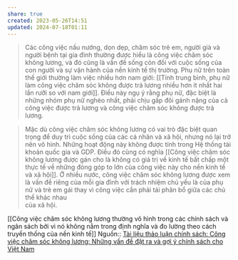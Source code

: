 ```yaml
---
share: true
created: 2023-05-26T14:51
updated: 2024-07-18T01:11
---
```

> Các công việc nấu nướng, dọn dẹp, chăm sóc trẻ em, người già và người bệnh tại gia đình  thường được hiểu là công việc chăm sóc không lương, và đó cũng là vấn đề sống còn đối với cuộc sống của con người và sự vận hành của nền kinh tế thị trường. Phụ nữ trên toàn thế giới thường làm việc nhiều hơn nam giới: [[Tính trung bình, phụ nữ làm công việc chăm sóc không được trả lương nhiều hơn ít nhất hai lần rưỡi so với nam giới]]. Điều này ngụ ý rằng  phụ nữ, đặc biệt là những nhóm phụ nữ nghèo nhất, phải chịu gấp đôi gánh nặng của cả  công việc được trả lương và công việc chăm sóc không được trả lương.

> Mặc dù công việc chăm sóc không lương có vai trò đặc biệt quan trọng để duy trì cuộc sống của các cá nhân và xã hội, nhưng nó lại trở nên vô hình. Những hoạt động này không được tính trong Hệ thống tài khoản quốc gia và GDP. Điều đó cũng có nghĩa [[Công việc chăm sóc không lương được gán cho là không có giá trị về kinh tế bất chấp một thực tế về những đóng góp to lớn của công việc này cho nền kinh tế và xã hội]]. Ở nhiều nước, công việc chăm sóc không lương được xem là vấn đề riêng của mỗi gia đình với trách nhiệm chủ yếu là của phụ nữ và trẻ em gái thay vì công việc cần phải tái phân bổ giữa các chủ thể khác nhau  
của xã hội.

[[Công việc chăm sóc không lương thường vô hình trong các chính sách và ngân sách bởi vì nó không nằm trong định nghĩa và đo lường theo cách truyền thống của nền kinh tế]] 
Nguồn:: [Tài liệu thảo luận chính sách: Công việc chăm sóc không lương: Những vấn đề đặt ra và gợi ý chính sách cho Việt Nam](https://vietnam.un.org/sites/default/files/2019-08/Unpaid_Care_and_Domestic_Work_-_Tieng_Viet.pdf)
